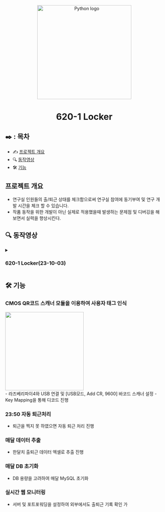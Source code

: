 <div align="center">
    <img width="300" alt="Python logo" src="https://www.python.org/static/community_logos/python-logo.png">
</div>

<div align="center">
    <h1>  620-1 Locker </h1>
</div>

## ✒️ : 목차
- ✍️ [프로젝트 개요](#프로젝트-개요)
- 🔍 [동작영상](#-동작영상)
- 🛠 [기능](#-기능)


## 프로젝트 개요

- 연구실 인원들의 출/퇴근 상태를 체크함으로써 연구실 참여에 동기부여 및 연구 개발 시간을 체크 할 수 있습니다.
- 작품 동작을 위한 개발이 아닌 실제로 적용했을때 발생하는 문제점 및 디버깅을 해보면서 실력을 향상시킨다.

## **🔍 동작영상**

<details>
    <summary><h3>620-1 Locker(23-10-03)</summary>
    <div align="center">
        <img src="https://github.com/KIM2C1/620-1-Locker/assets/119794073/778f3e0a-ea64-4380-be92-621bc7d8786f">
    </div>
</details>

## **🛠 기능**

### CMOS QR코드 스캐너 모듈을 이용하여 사용자 태그 인식
<div align="left">
        <img width="250" src="![barcode_scanner](https://github.com/KIM2C1/620-1-Locker/assets/119794073/ae5b9e9b-badb-4e6e-a8d6-fd2de058709d)">
</div>
 - 라즈베리파이4와 USB 연결 및 [USB모드, Add CR, 9600] 바코드 스캐너 설정
 - Key Mapping을 통해 디코드 진행

### 23:50 자동 퇴근처리
 - 퇴근을 찍지 못 하였으면 자동 퇴근 처리 진행

### 매달 데이터 추출
 - 한달치 출퇴근 데이터 엑셀로 추출 진행

### 매달 DB 초기화
 - DB 용량을 고려하여 매달 MySQL 초기화

### 실시간 웹 모니터링
 - 서버 및 포트포워딩을 설정하여 외부에서도 출퇴근 기록 확인 가
